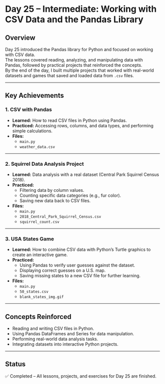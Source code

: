 # Day 25 – Intermediate: Working with CSV Data and the Pandas Library

## Overview
Day 25 introduced the Pandas library for Python and focused on working with CSV data.  
The lessons covered reading, analyzing, and manipulating data with Pandas, followed by practical projects that reinforced the concepts.  
By the end of the day, I built multiple projects that worked with real-world datasets and games that saved and loaded data from `.csv` files.

---

## Key Achievements

### 1. CSV with Pandas
- **Learned:** How to read CSV files in Python using Pandas.  
- **Practiced:** Accessing rows, columns, and data types, and performing simple calculations.  
- **Files:**  
  - `main.py`  
  - `weather_data.csv`

---

### 2. Squirrel Data Analysis Project
- **Learned:** Data analysis with a real dataset (Central Park Squirrel Census 2018).  
- **Practiced:**  
  - Filtering data by column values.  
  - Counting specific data categories (e.g., fur color).  
  - Saving new data back to CSV files.  
- **Files:**  
  - `main.py`  
  - `2018_Central_Park_Squirrel_Census.csv`  
  - `squirrel_count.csv`

---

### 3. USA States Game
- **Learned:** How to combine CSV data with Python’s Turtle graphics to create an interactive game.  
- **Practiced:**  
  - Using Pandas to verify user guesses against the dataset.  
  - Displaying correct guesses on a U.S. map.  
  - Saving missing states to a new CSV file for further learning.  
- **Files:**  
  - `main.py`  
  - `50_states.csv`  
  - `blank_states_img.gif`

---

## Concepts Reinforced
- Reading and writing CSV files in Python.  
- Using Pandas DataFrames and Series for data manipulation.  
- Performing real-world data analysis tasks.  
- Integrating datasets into interactive Python projects.  

---

## Status
✅ Completed – All lessons, projects, and exercises for Day 25 are finished.
